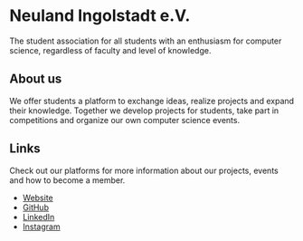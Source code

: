 # Neuland Ingolstadt e.V.

The student association for all students with an enthusiasm for computer science, regardless of faculty and level of knowledge.

## About us

We offer students a platform to exchange ideas, realize projects and expand their knowledge. Together we develop projects for students, take part in competitions and organize our own computer science events.

## Links

Check out our platforms for more information about our projects, events and how to become a member.

- [Website](https://neuland-ingolstadt.de)
- [GitHub](https://github.com/neuland-ingolstadt/)
- [LinkedIn](https://www.linkedin.com/company/neuland-ingolstadt)
- [Instagram](https://www.instagram.com/neuland_ingolstadt/)
